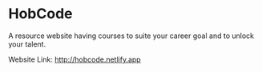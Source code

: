 # HobCode

A resource website having courses to suite your career goal and to unlock your talent.

Website Link: 
http://hobcode.netlify.app
